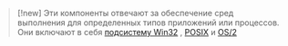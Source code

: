 
> [!new] 
> Эти компоненты отвечают за обеспечение сред выполнения для определенных типов приложений или процессов. Они включают в себя [подсистему Win32](https://en.wikipedia.org/wiki/Architecture_of_Windows_NT#Win32_environment_subsystem) , [POSIX](https://en.wikipedia.org/wiki/Microsoft_POSIX_subsystem) и [OS/2](https://en.wikipedia.org/wiki/OS/2)


